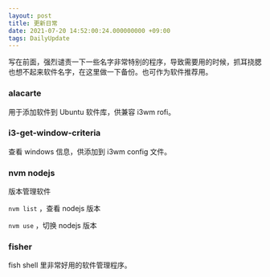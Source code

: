 ```yaml
---
layout: post
title: 更新日常
date: 2021-07-20 14:52:00:24.000000000 +09:00
tags: DailyUpdate
---
```


写在前面，强烈谴责一下一些名字非常特别的程序，导致需要用的时候，抓耳挠腮也想不起来软件名字，在这里做一下备份。也可作为软件推荐用。

### alacarte

用于添加软件到 Ubuntu 软件库，供兼容 i3wm rofi。

### i3-get-window-criteria

查看 windows 信息，供添加到 i3wm config 文件。

### nvm nodejs 

版本管理软件

`nvm list` ，查看 nodejs 版本

`nvm use` ，切换 nodejs 版本
 
### fisher

fish shell 里非常好用的软件管理程序。
